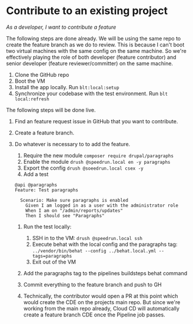 # Contribute to an existing project
_As a developer, I want to contribute a feature_

The following steps are done already. We will be using the same repo to create
the feature branch as we do to review. This is because I can't boot two
virtual machines with the same config on the same machine. So we're effectively
playing the role of both developer (feature contributor) and senior developer
(feature reviewer/committer) on the same machine.
1. Clone the GitHub repo
1. Boot the VM
1. Install the app locally. Run `blt:local:setup`
1. Synchronize your codebase with the test environment. Run `blt local:refresh`

The following steps will be done live.
1. Find an feature request issue in GitHub that you want to contribute.  
1. Create a feature branch.
1. Do whatever is necessary to to add the feature.
    1. Require the new module `composer require drupal/paragraphs`
    1. Enable the module `drush @speedrun.local en -y paragraphs`
    1. Export the config `drush @soeedrun.local csex -y`
    1. Add a test
    
    ```
    @api @paragraphs
    Feature: Test paragraphs
    
      Scenario: Make sure paragraphs is enabled
        Given I am logged in as a user with the administrator role
        When I am on "/admin/reports/updates"
        Then I should see "Paragraphs"
    ```
    
    1. Run the test locally:
        1. SSH in to the VM: `drush @speedrun.local ssh`
        1. Execute behat with the local config and the paragraphs tag: `../vendor/bin/behat --config ../behat.local.yml --tags=paragraphs`
        1. Exit out of the VM
    
    1. Add the paragraphs tag to the pipelines buildsteps behat command
    1. Commit everything to the feature branch and push to GH
    1. Technically, the contributor would open a PR at this point which would
       create the CDE on the projects main repo. But since we're working from
       the main repo already, Cloud CD will automatically create a feature
       branch CDE once the Pipeline job passes.
